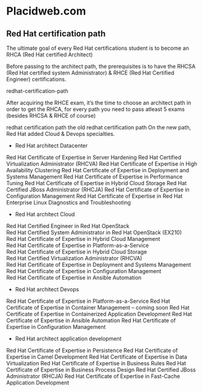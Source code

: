 # Placidweb.com

## Red Hat certification path

The ultimate goal of every Red Hat certifications student is to become an RHCA (Red Hat certified Architect)

Before passing to the architect path, the prerequisites is to have the RHCSA (Red Hat certified system Administrator) & RHCE (Red Hat Certified Engineer) certifications.

redhat-certification-path

After acquiring the RHCE exam, it’s the time to choose an architect path in order to get the RHCA, for every path you need to pass atleast 5 exams (besides RHCSA & RHCE of course)

redhat certification path
the old redhat certification path
On the new path, Red Hat added Cloud & Devops specialties.

* Red Hat architect Datacenter

Red Hat Certificate of Expertise in Server Hardening
Red Hat Certified Virtualization Administrator (RHCVA)
Red Hat Certificate of Expertise in High Availability Clustering
Red Hat Certificate of Expertise in Deployment and Systems Management
Red Hat Certificate of Expertise in Performance Tuning
Red Hat Certificate of Expertise in Hybrid Cloud Storage
Red Hat Certified JBoss Administrator (RHCJA)
Red Hat Certificate of Expertise in Configuration Management
Red Hat Certificate of Expertise in Red Hat Enterprise Linux Diagnostics and Troubleshooting

* Red Hat architect Cloud

Red Hat Certified Engineer in Red Hat OpenStack  
Red Hat Certified System Administrator in Red Hat OpenStack (EX210)  
Red Hat Certificate of Expertise in Hybrid Cloud Management  
Red Hat Certificate of Expertise in Platform-as-a-Service  
Red Hat Certificate of Expertise in Hybrid Cloud Storage  
Red Hat Certified Virtualization Administrator (RHCVA)  
Red Hat Certificate of Expertise in Deployment and Systems Management  
Red Hat Certificate of Expertise in Configuration Management  
Red Hat Certificate of Expertise in Ansible Automation  

* Red Hat architect Devops

Red Hat Certificate of Expertise in Platform-as-a-Service
Red Hat Certificate of Expertise in Container Management – coming soon
Red Hat Certificate of Expertise in Containerized Application Development
Red Hat Certificate of Expertise in Ansible Automation
Red Hat Certificate of Expertise in Configuration Management

* Red Hat architect application development

Red Hat Certificate of Expertise in Persistence
Red Hat Certificate of Expertise in Camel Development
Red Hat Certificate of Expertise in Data Virtualization
Red Hat Certificate of Expertise in Business Rules
Red Hat Certificate of Expertise in Business Process Design
Red Hat Certified JBoss Administrator (RHCJA)
Red Hat Certificate of Expertise in Fast-Cache Application Development
